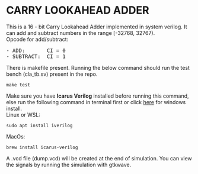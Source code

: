 # CARRY LOOKAHEAD ADDER

This is a 16 - bit Carry Lookahead Adder implemented in system verilog. It can add and subtract numbers in the range [-32768, 32767).\
Opcode for add/subtract:
<pre>
- ADD:       CI = 0
- SUBTRACT:  CI = 1
</pre>
There is makefile present. Running the below command should run the test bench (cla_tb.sv) present in the repo.
```
make test
```
Make sure you have **Icarus Verilog** installed before running this command, else run the following command in terminal first or click [here](https://bleyer.org/icarus/) for windows install.\
Linux or WSL:
```
sudo apt install iverilog
```
MacOs:
```
brew install icarus-verilog
```
A .vcd file (dump.vcd) will be created at the end of simulation. You can view the signals by running the simulation with gtkwave. 
